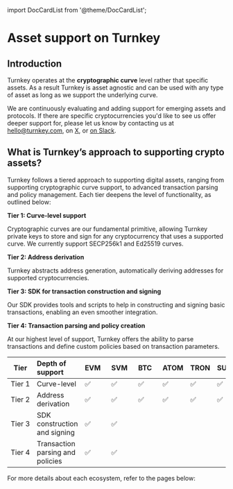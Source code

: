import DocCardList from '@theme/DocCardList';

# Asset support on Turnkey

## Introduction

Turnkey operates at the **cryptographic curve** level rather that specific assets. As a result Turnkey is asset agnostic and can be used with any type of asset as long as we support the underlying curve.

We are continuously evaluating and adding support for emerging assets and protocols. If there are specific cryptocurrencies you'd like to see us offer deeper support for, please let us know by contacting us at <hello@turnkey.com>, on [X](https://x.com/turnkeyhq/), or [on Slack](https://join.slack.com/t/clubturnkey/shared_invite/zt-2837d2isy-gbH60kJ~XnXSSFHiqVOrqw).

## What is Turnkey’s approach to supporting crypto assets?

Turnkey follows a tiered approach to supporting digital assets, ranging from supporting cryptographic curve support, to advanced transaction parsing and policy management. Each tier deepens the level of functionality, as outlined below:

**Tier 1: Curve-level support**

Cryptographic curves are our fundamental primitive, allowing Turnkey private keys to store and sign for any cryptocurrency that uses a supported curve. We currently support SECP256k1 and Ed25519 curves.

**Tier 2: Address derivation**

Turnkey abstracts address generation, automatically deriving addresses for supported cryptocurrencies.

**Tier 3: SDK for transaction construction and signing**

Our SDK provides tools and scripts to help in constructing and signing basic transactions, enabling an even smoother integration.

**Tier 4: Transaction parsing and policy creation**

At our highest level of support, Turnkey offers the ability to parse transactions and define custom policies based on transaction parameters.

<!-- We insert &nbsp; characters to make the columns equal width -->
| Tier        | Depth of support                 | EVM&nbsp;&nbsp; | SVM&nbsp;&nbsp; | BTC&nbsp;&nbsp; | ATOM | TRON | SUI&nbsp;&nbsp;&nbsp; | APT&nbsp;&nbsp; |
|-------------|:----------------------------------|------------|--------|---------|--------|------|-----|-------|
| Tier&nbsp;1 | Curve-level                      | ✅         | ✅      | ✅      | ✅     | ✅    | ✅  | ✅    |
| Tier&nbsp;2 | Address derivation               | ✅         | ✅      | ✅      | ✅     | ✅    | ✅  | ✅    |
| Tier&nbsp;3 | SDK construction and signing     | ✅         | ✅      |         |        |      |     |      |
| Tier&nbsp;4 | Transaction parsing and policies | ✅         | ✅      |         |        |      |     |      |

For more details about each ecosystem, refer to the pages below:
<DocCardList />


